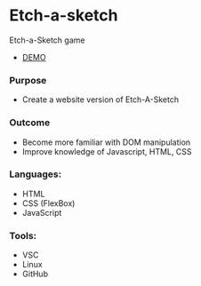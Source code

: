 # Etch-a-sketch
Etch-a-Sketch game 
* [DEMO](https://tylerthespaceengineer.github.io/etch-a-sketch/)

### Purpose
* Create a website version of Etch-A-Sketch

### Outcome
* Become more familiar with DOM manipulation
* Improve knowledge of Javascript, HTML, CSS

### Languages: 
* HTML
* CSS (FlexBox)
* JavaScript

### Tools:
* VSC
* Linux
* GitHub

